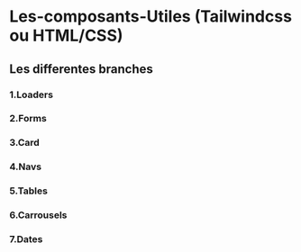 # Les-composants-Utiles (Tailwindcss ou HTML/CSS)
## Les differentes branches
### 1.Loaders
### 2.Forms
### 3.Card
### 4.Navs
### 5.Tables
### 6.Carrousels
### 7.Dates
